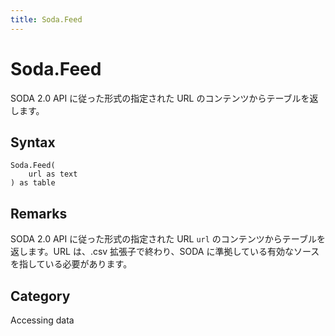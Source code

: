 ```yaml
---
title: Soda.Feed
---
```


# Soda.Feed


SODA 2.0 API に従った形式の指定された URL のコンテンツからテーブルを返します。


## Syntax

```powerquery
Soda.Feed(
    url as text
) as table
```


## Remarks

SODA 2.0 API に従った形式の指定された URL <code>url</code> のコンテンツからテーブルを返します。URL は、.csv 拡張子で終わり、SODA に準拠している有効なソースを指している必要があります。



## Category
Accessing data
